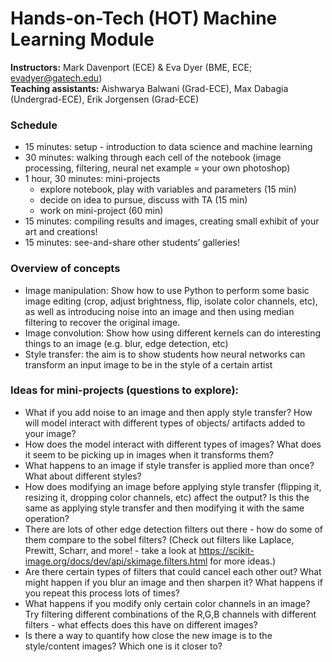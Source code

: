 # Hands-on-Tech (HOT) Machine Learning Module

**Instructors:** Mark Davenport (ECE) & Eva Dyer (BME, ECE; evadyer@gatech.edu)<br>
**Teaching assistants:** Aishwarya Balwani (Grad-ECE), Max Dabagia (Undergrad-ECE), Erik Jorgensen (Grad-ECE)

### Schedule
- 15 minutes: setup - introduction to data science and machine learning
- 30 minutes: walking through each cell of the notebook (image processing, filtering, neural net example = your own photoshop)
- 1 hour, 30 minutes: mini-projects
  - explore notebook, play with variables and parameters (15 min)
  - decide on idea to pursue, discuss with TA (15 min)
  - work on mini-project (60 min)
- 15 minutes: compiling results and images, creating small exhibit of your art and creations!
- 15 minutes: see-and-share other students’ galleries!

### Overview of concepts
- Image manipulation: Show how to use Python to perform some basic image editing (crop, adjust brightness, flip, isolate color channels, etc), as well as introducing noise into an image and then using median filtering to recover the original image.
- Image convolution: Show how using different kernels can do interesting things to an image (e.g. blur, edge detection, etc)
- Style transfer: the aim is to show students how neural networks can transform an input image to be in the style of a certain artist

### Ideas for mini-projects (questions to explore):
- What if you add noise to an image and then apply style transfer? How will model interact with different types of objects/ artifacts added to your image?
- How does the model interact with different types of images? What does it seem to be picking up in images when it transforms them?
- What happens to an image if style transfer is applied more than once? What about different styles?
- How does modifying an image before applying style transfer (flipping it, resizing it, dropping color channels, etc) affect the output? Is this the same as applying style transfer and then modifying it with the same operation?
- There are lots of other edge detection filters out there - how do some of them compare to the sobel filters? (Check out filters like Laplace, Prewitt, Scharr, and more! - take a look at https://scikit-image.org/docs/dev/api/skimage.filters.html for more ideas.)
- Are there certain types of filters that could cancel each other out? What might happen if you blur an image and then sharpen it? What happens if you repeat this process lots of times?
- What happens if you modify only certain color channels in an image? Try filtering different combinations of the R,G,B channels with different filters - what effects does this have on different images?
- Is there a way to quantify how close the new image is to the style/content images? Which one is it closer to? 


